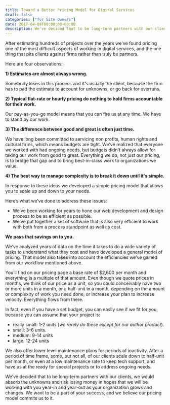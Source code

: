 ```yaml
---
title: Toward a Better Pricing Model for Digital Services
draft: false
categories: ["for Site Owners"]
date: 2017-04-09T00:00:00+00:00
description: We've decided that to be long-term partners with our clients…
---
```

After estimating hundreds of projects over the years we've found pricing one of the most difficult aspects of working in digital services, and the one thing that pits clients against firms rather than truly be partners.

Here are four observations:

**1) Estimates are almost always wrong.**

Somebody loses in this process and it's usually the client, because the firm has to pad the estimate to account for unknowns, or go back for overruns.

**2) Typical flat-rate or hourly pricing do nothing to hold firms accountable for their work.**

Our pay-as-you-go model means that you can fire us at any time. We have to stand by our work.

**3) The difference between good and great is often just time.**

We have long been committed to servicing non profits, human rights and cultural firms, which means budgets are tight. We've realized that everyone we worked with had ongoing needs, but budgets didn't always allow for taking our work from good to great. Everything we do, not just our pricing, is to bridge that gap and to bring best-in-class work to organizations we value.

**4) The best way to manage complexity is to break it down until it's simple.**

In response to these ideas we developed a simple pricing model that allows you to scale up and down to your needs.


Here’s what we’ve done to address these issues:


- We’ve been working for years to hone our web development and design process to be as efficient as possible.
- We’ve put together a set of software that is also very efficient to work with both from a process standpoint as well as cost.

**We pass that savings on to you.**

We’ve analyzed years of data on the time it takes to do a wide variety of tasks to understand what they cost and have developed a general model of pricing. That model also takes into account the efficiencies we’ve gained from our workflow mentioned above.

You’ll find on our pricing page a base rate of $2,600 per month and everything is a multiple of that amount. Even though we quote prices in months, we think of our price as a unit, so you could conceivably have two or more units in a month, or a half-unit in a month, depending on the amount or complexity of work you need done, or increase your plan to increase velocity. Everything flows from there.

In fact, even if you have a set budget, you can easily see if we fit for you, because you can assume that your project is:


- really small: 1-2 units (*we rarely do these except for our author product*).
- small: 3-6 units.
- medium: 9-14 units
- large: 12-24 units

We also offer lower level maintenance plans for periods of inactivity. After a period of time frame, some, but not all, of our clients scale down to half-unit per month, or even at a low maintenance rate to keep tech support, and have us at the ready for special projects or to address ongoing needs.

We've decided that to be long-term partners with our clients, we would absorb the unknowns and risk losing money in hopes that we will be working with you year-in and year-out as your organization grows and changes. We want to be a part of your success, and we believe our pricing model commits us to it.